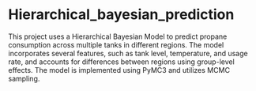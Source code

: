 # Hierarchical_bayesian_prediction
This project uses a Hierarchical Bayesian Model to predict propane consumption across multiple tanks in different regions. The model incorporates several features, such as tank level, temperature, and usage rate, and accounts for differences between regions using group-level effects. The model is implemented using PyMC3 and utilizes MCMC sampling.
